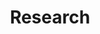 ---
layout: research
title: Research
show_sidebar: false
hide_footer: false
hero_height: is-small
permalink: /research/paper/
gallery: research_paper
# images_data: research_paper
---